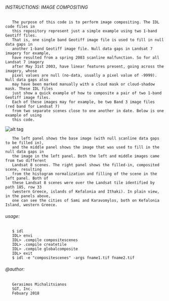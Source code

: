 ###### INSTRUCTIONS: IMAGE COMPOSITING 

       The purpose of this code is to perform image compositing. The IDL code files in 
       this repository represent just a simple example using two 1-band Geotiff files. 
       That is, one single band Geotiff image file is used to fill in null data gaps in 
       another 1-band Geotiff image file. Null data gaps in Landsat 7 imagery for example, 
       have resulted from a spring 2003 scanline malfunction. So for all Landsat 7 imagery 
       after May 31st 2003, have linear features present, going across the imagery, whose 
       pixel values are null (no-data, usually a pixel value of -9999). Null data gaps also 
       may have been marked manually with a cloud mask or cloud-shadow mask. These IDL files 
       just show a quick example of how to composite a pair of two 1-band Geotiff image files. 
       Each of these images may for example, be two Band 3 image files (red band for Landsat 7) 
       from two separate scenes close to one another in date. Below is one example of using 
       this code. 

![alt tag](https://i.imgur.com/3we6rtp.png)

       The left panel shows the base image (with null scanline data gaps to be filled in), 
       and the middle panel shows the image that was used to fill in the null data gaps in 
       the image in the left panel. Both the left and middle images came from two different
       Landsat 8 scenes. The right panel shows the filled-in, composited scene, resulting 
       from the histogram normalization and filling of the scene in the left panel. Both of
       these Landsat 8 scenes were over the Landsat tile identified by path 185, row 33
       (western Greece, islands of Kefalonia and Ithaki). In plain view, in the panels above, 
       one can see the cities of Sami and Karavomylos, both on Kefalonia Island, western Greece. 

###### usage: 

       $ idl
       IDL> envi
       IDL> .compile compositescenes
       IDL> .compile createtile
       IDL> .compile globalcomposite
       IDL> exit
       $ idl -e "compositescenes" -args fname1.tif fname2.tif 

###### @author:
       Gerasimos Michalitsianos
       SGT, Inc. 
       Febuary 2018 
